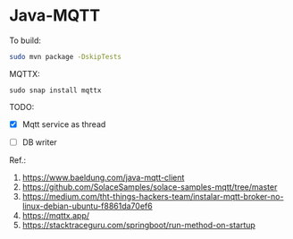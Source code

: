 # Java-MQTT

To build:
```sh
sudo mvn package -DskipTests
```

MQTTX:
```shell
sudo snap install mqttx
```

TODO:

- [x] Mqtt service as thread

- [ ] DB writer

Ref.:

1. https://www.baeldung.com/java-mqtt-client
2. https://github.com/SolaceSamples/solace-samples-mqtt/tree/master
3. https://medium.com/tht-things-hackers-team/instalar-mqtt-broker-no-linux-debian-ubuntu-f8861da70ef6
4. https://mqttx.app/
5. https://stacktraceguru.com/springboot/run-method-on-startup